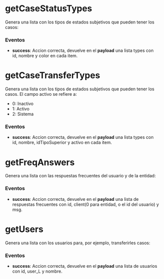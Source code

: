 
# getCaseStatusTypes
Genera una lista con los tipos de estados subjetivos que pueden tener los casos:

### Eventos
* **success**: Accion correcta, devuelve en el **payload** una lista types con id, nombre y color en cada item.

# getCaseTransferTypes
Genera una lista con los tipos de estados subjetivos que pueden tener los casos. El campo activo se refiere a:
* 0: Inactivo
* 1: Activo
* 2: Sistema

### Eventos
* **success**: Accion correcta, devuelve en el **payload** una lista types con id, nombre, idTipoSuperior y activo en cada item.



# getFreqAnswers
Genera una lista con las respuestas frecuentes del usuario y de la entidad:

### Eventos
* **success**: Accion correcta, devuelve en el **payload** una lista de respuestas frecuentes con id, client(0 para entidad, o el id del usuario) y msg.



# getUsers
Genera una lista con los usuarios para, por ejemplo, transferirles casos:

### Eventos
* **success**: Accion correcta, devuelve en el **payload**  una lista de usuarios con id, user_L y nombre.


